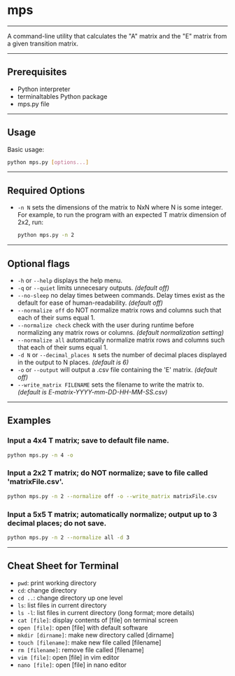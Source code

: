 # mps

---

A command-line utility that calculates the "A" matrix and the "E" matrix from a given transition matrix. 

---

## Prerequisites

- Python interpreter
- terminaltables Python package
- mps.py file

---

## Usage

Basic usage:
```bash
python mps.py [options...]
```

---

## Required Options
- `-n N` sets the dimensions of the matrix to NxN where N is some integer. For example, to run the program with an expected T matrix dimension of 2x2, run:
  ```bash
  python mps.py -n 2
  ```

---

## Optional flags
- `-h` or `--help` displays the help menu.
- `-q` or `--quiet` limits unnecesary outputs. *(default off)*
- `--no-sleep` no delay times between commands. Delay times exist as the default for ease of human-readability. *(default off)*
- `--normalize off` do NOT normalize matrix rows and columns such that each of their sums equal 1.
- `--normalize check` check with the user during runtime before normalizing any matrix rows or columns. *(default normalization setting)*
- `--normalize all` automatically normalize matrix rows and columns such that each of their sums equal 1.
- `-d N` or `--decimal_places N` sets the number of decimal places displayed in the output to N places. *(default is 6)* 
- `-o` or `--output` will output a .csv file containing the 'E' matrix. *(default off)*
- `--write_matrix FILENAME` sets the filename to write the matrix to. *(default is E-matrix-YYYY-mm-DD-HH-MM-SS.csv)*

---

## Examples

### Input a 4x4 T matrix; save to default file name.
```bash
python mps.py -n 4 -o
```

### Input a 2x2 T matrix; do NOT normalize; save to file called 'matrixFile.csv'.
```bash
python mps.py -n 2 --normalize off -o --write_matrix matrixFile.csv 
```

### Input a 5x5 T matrix; automatically normalize; output up to 3 decimal places; do not save.
```bash
python mps.py -n 2 --normalize all -d 3 
```

---

## Cheat Sheet for Terminal
- `pwd`: print working directory 
- `cd`: change directory 
- `cd ..`: change directory up one level 
- `ls`: list files in current directory 
- `ls -l`: list files in current directory (long format; more details) 
- `cat [file]`: display contents of [file] on terminal screen 
- `open [file]`: open [file] with default software
- `mkdir [dirname]`: make new directory called [dirname]
- `touch [filename]`: make new file called [filename]
- `rm [filename]`: remove file called [filename]
- `vim [file]`: open [file] in vim editor
- `nano [file]`: open [file] in nano editor
 


